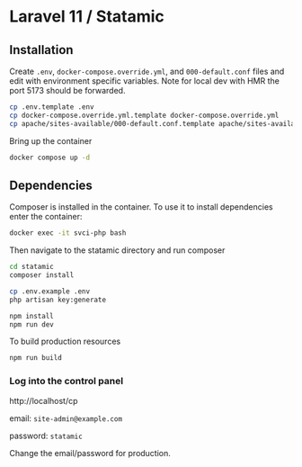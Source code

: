 # Laravel 11 / Statamic

## Installation

Create `.env`, `docker-compose.override.yml`, and `000-default.conf` files and edit with environment specific variables.  Note for local dev with HMR the port 5173 should be forwarded.

```bash
cp .env.template .env
cp docker-compose.override.yml.template docker-compose.override.yml
cp apache/sites-available/000-default.conf.template apache/sites-available/000-default.conf
```

Bring up the container

```bash
docker compose up -d
```

## Dependencies

Composer is installed in the container.  To use it to install dependencies enter the container:

```bash
docker exec -it svci-php bash
```

Then navigate to the statamic directory and run composer

```bash
cd statamic
composer install

cp .env.example .env
php artisan key:generate

npm install
npm run dev
```

To build production resources

```bash
npm run build
```

### Log into the control panel

http://localhost/cp

email: `site-admin@example.com`

password: `statamic`


Change the email/password for production.
